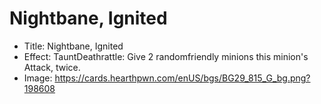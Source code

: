 # Nightbane, Ignited
- Title:  Nightbane, Ignited
- Effect:  TauntDeathrattle: Give 2 randomfriendly minions this minion's Attack, twice.
- Image:  https://cards.hearthpwn.com/enUS/bgs/BG29_815_G_bg.png?198608
